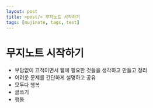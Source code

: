 ```yaml
---
layout: post
title: <post/> 무지노트 시작하기
tags: [mujinote, tags, test]
---
```


# 무지노트 시작하기

* 부담없이 끄적이면서 웹에 필요한 것들을 생각하고 만들고 정리
* 어려운 문제를 간단하게 설명하고 공유
* 모두다 행복
* 글쓰기
* 행동

